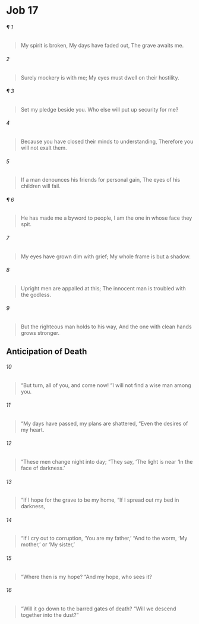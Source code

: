 # Job 17
###### ¶ 1
> My spirit is broken,
> My days have faded out,
> The grave awaits me.
###### 2
> Surely mockery is with me;
> My eyes must dwell on their hostility.
###### ¶ 3
> Set my pledge beside you.
> Who else will put up security for me?
###### 4
> Because you have closed their minds to understanding,
> Therefore you will not exalt them.
###### 5
> If a man denounces his friends for personal gain,
> The eyes of his children will fail.
###### ¶ 6
> He has made me a byword to people,
> I am the one in whose face they spit.
###### 7
> My eyes have grown dim with grief;
> My whole frame is but a shadow.
###### 8
> Upright men are appalled at this;
> The innocent man is troubled with the godless.
###### 9
> But the righteous man holds to his way,
> And the one with clean hands grows stronger.
## Anticipation of Death
###### 10
> “But turn, all of you, and come now!
> “I will not find a wise man among you.
###### 11
> “My days have passed, my plans are shattered,
> “Even the desires of my heart.
###### 12
> “These men change night into day;
> “They say, ‘The light is near
> ‘In the face of darkness.’
###### 13
> “If I hope for the grave to be my home,
> “If I spread out my bed in darkness,
###### 14
> “If I cry out to corruption, ‘You are my father,’
> “And to the worm, ‘My mother,’ or ‘My sister,’
###### 15
> “Where then is my hope?
> “And my hope, who sees it?
###### 16
> “Will it go down to the barred gates of death?
> “Will we descend together into the dust?”
